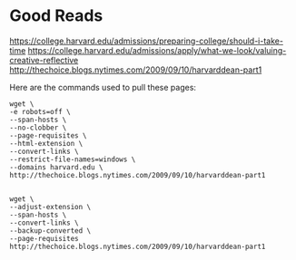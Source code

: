 # Good Reads

https://college.harvard.edu/admissions/preparing-college/should-i-take-time
https://college.harvard.edu/admissions/apply/what-we-look/valuing-creative-reflective
http://thechoice.blogs.nytimes.com/2009/09/10/harvarddean-part1

Here are the commands used to pull these pages:

    wget \
    -e robots=off \
    --span-hosts \
    --no-clobber \
    --page-requisites \
    --html-extension \
    --convert-links \
    --restrict-file-names=windows \
    --domains harvard.edu \
    http://thechoice.blogs.nytimes.com/2009/09/10/harvarddean-part1
    
    
    wget \
    --adjust-extension \
    --span-hosts \
    --convert-links \
    --backup-converted \
    --page-requisites http://thechoice.blogs.nytimes.com/2009/09/10/harvarddean-part1

